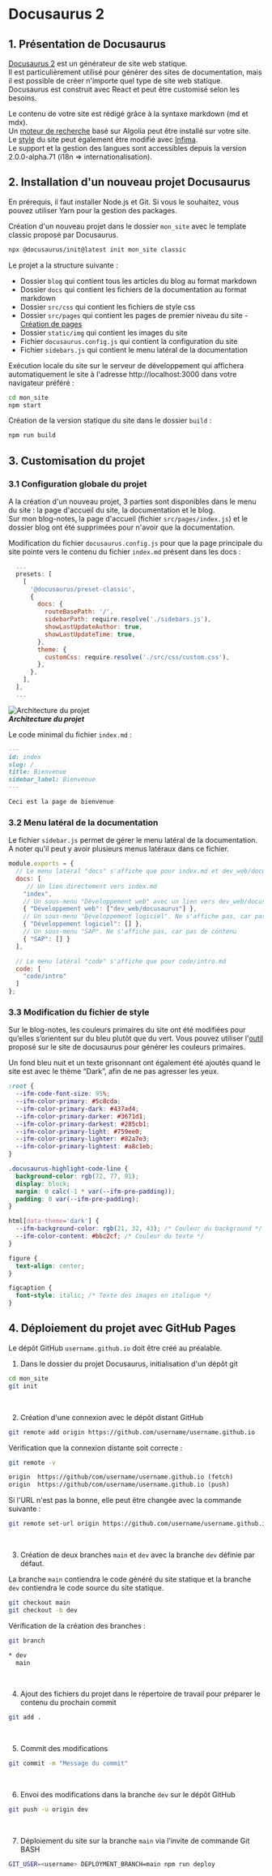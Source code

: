 # Docusaurus 2

## 1. Présentation de Docusaurus
[Docusaurus 2](https://v2.docusaurus.io/) est un générateur de site web statique.  
Il est particulièrement utilisé pour générer des sites de documentation, mais il est possible de créer n'importe quel type de site web statique. Docusaurus est construit avec React et peut être customisé selon les besoins.  

Le contenu de votre site est rédigé grâce à la syntaxe markdown (md et mdx).  
Un [moteur de recherche](https://v2.docusaurus.io/docs/search/) basé sur Algolia peut être installé sur votre site.  
Le [style](https://v2.docusaurus.io/docs/styling-layout/#styling-your-site-with-infima) du site peut également être modifié avec [Infima](https://facebookincubator.github.io/infima/).  
Le support et la gestion des langues sont accessibles depuis la version 2.0.0-alpha.71 (i18n => internationalisation).


## 2. Installation d'un nouveau projet Docusaurus
En prérequis, il faut installer Node.js et Git. Si vous le souhaitez, vous pouvez utiliser Yarn pour la gestion des packages.

Création d'un nouveau projet dans le dossier `mon_site` avec le template classic proposé par Docusaurus.
```bash
npx @docusaurus/init@latest init mon_site classic
```

Le projet a la structure suivante :
- Dossier `blog` qui contient tous les articles du blog au format markdown
- Dossier `docs` qui contient les fichiers de la documentation au format markdown
- Dossier `src/css` qui contient les fichiers de style css
- Dossier `src/pages` qui contient les pages de premier niveau du site - [Création de pages](https://v2.docusaurus.io/docs/creating-pages/)
- Dossier `static/img` qui contient les images du site
- Fichier `docusaurus.config.js` qui contient la configuration du site
- Fichier `sidebars.js` qui contient le menu latéral de la documentation

Exécution locale du site sur le serveur de développement qui affichera automatiquement le site à l'adresse http://localhost:3000 dans votre navigateur préféré : 
```bash
cd mon_site
npm start
```

Création de la version statique du site dans le dossier `build` :
```bash
npm run build
```


## 3. Customisation du projet
### 3.1 Configuration globale du projet
A la création d'un nouveau projet, 3 parties sont disponibles dans le menu du site : la page d'accueil du site, la documentation et le blog.  
Sur mon blog-notes, la page d'accueil (fichier `src/pages/index.js`) et le dossier blog ont été supprimées pour n'avoir que la documentation.

Modification du fichier `docusaurus.config.js` pour que la page principale du site pointe vers le contenu du fichier `index.md` présent dans les docs :
```javascript {7-8} title="docusaurus.config.js"
  ...
  presets: [
    [
      '@docusaurus/preset-classic',
      {
        docs: {
          routeBasePath: '/',
          sidebarPath: require.resolve('./sidebars.js'),
          showLastUpdateAuthor: true,
          showLastUpdateTime: true,
        },
        theme: {
          customCss: require.resolve('./src/css/custom.css'),
        },
      },
    ],
  ],
  ...
```
<p align="center">

![Architecture du projet](../../src/images/docusaurus_1.png)   
***Architecture du projet***
</p>

Le code minimal du fichier `index.md` :
```markdown title="docs/index.md"
---
id: index
slug: /
title: Bienvenue
sidebar_label: Bienvenue
---

Ceci est la page de bienvenue
```


### 3.2 Menu latéral de la documentation
Le fichier `sidebar.js` permet de gérer le menu latéral de la documentation.
A noter qu'il peut y avoir plusieurs menus latéraux dans ce fichier. 

```javascript title="sidebar.js"
module.exports = {
  // Le menu latéral "docs" s'affiche que pour index.md et dev_web/docusaurus.md
  docs: [ 
     // Un lien directement vers index.md
    "index",
    // Un sous-menu "Développement web" avec un lien vers dev_web/docusaurus.md
    { "Développement web": ["dev_web/docusaurus"] },
    // Un sous-menu "Développement logiciel". Ne s'affiche pas, car pas de contenu
    { "Développement logiciel": [] },
    // Un sous-menu "SAP". Ne s'affiche pas, car pas de contenu
    { "SAP": [] }
  ],

  // Le menu latéral "code" s'affiche que pour code/intro.md
  code: [ 
    "code/intro" 
  ]                      
};
```


### 3.3 Modification du fichier de style
Sur le blog-notes, les couleurs primaires du site ont été modifiées pour qu’elles s’orientent sur du bleu plutôt que du vert. Vous pouvez utiliser l'[outil](https://v2.docusaurus.io/docs/styling-layout#styling-your-site-with-infima) proposé sur le site de docusaurus pour générer les couleurs primaires.

Un fond bleu nuit et un texte grisonnant ont également été ajoutés quand le site est avec le thème “Dark”, afin de ne pas agresser les yeux.

```css title="src/css/custom.css"
:root {
  --ifm-code-font-size: 95%;
  --ifm-color-primary: #5c8cda;
  --ifm-color-primary-dark: #437ad4;
  --ifm-color-primary-darker: #3671d1;
  --ifm-color-primary-darkest: #285cb1;
  --ifm-color-primary-light: #759ee0;
  --ifm-color-primary-lighter: #82a7e3;
  --ifm-color-primary-lightest: #a8c1eb;
}

.docusaurus-highlight-code-line {
  background-color: rgb(72, 77, 91);
  display: block;
  margin: 0 calc(-1 * var(--ifm-pre-padding));
  padding: 0 var(--ifm-pre-padding);
}

html[data-theme='dark'] {
  --ifm-background-color: rgb(21, 32, 43); /* Couleur du background */
  --ifm-color-content: #bbc2cf; /* Couleur du texte */
}

figure {
  text-align: center;
}

figcaption {
  font-style: italic; /* Texte des images en italique */
}
```


## 4. Déploiement du projet avec GitHub Pages
Le dépôt GitHub `username.github.io` doit être créé au préalable.

1. Dans le dossier du projet Docusaurus, initialisation d'un dépôt git
```bash
cd mon_site
git init
``` 
<br/>

2. Création d'une connexion avec le dépôt distant GitHub
```bash
git remote add origin https://github.com/username/username.github.io
```

Vérification que la connexion distante soit correcte :
<div className="container-code">
<div className="code-left">

```bash title="Code"
git remote -v
```
</div>
<div className="code-right">

```txt title="Résultat"
origin  https://github/com/username/username.github.io (fetch)
origin  https://github/com/username/username.github.io (push)
```
</div>
</div>


Si l'URL n'est pas la bonne, elle peut être changée avec la commande suivante :
```bash
git remote set-url origin https://github.com/username/username.github.io
```
<br/>

3. Création de deux branches `main` et `dev` avec la branche `dev` définie par défaut.

La branche `main` contiendra le code généré du site statique et la branche `dev` contiendra le code source du site statique.
```bash
git checkout main
git checkout -b dev
```
Vérification de la création des branches : 

<div className="container-code">
<div className="code-left">

```bash title="Code"
git branch
```
</div>
<div className="code-right">

```txt title="Résultat"
* dev
  main
```
</div>
</div>

<br/>

4. Ajout des fichiers du projet dans le répertoire de travail pour préparer le contenu du prochain commit
```bash
git add .
```
<br/>

5. Commit des modifications
```bash
git commit -m "Message du commit"
```
<br/>

6. Envoi des modifications dans la branche `dev` sur le dépôt GitHub
```bash
git push -u origin dev
```
<br/>


7. Déploiement du site sur la branche `main` via l’invite de commande Git BASH
```bash
GIT_USER=<username> DEPLOYMENT_BRANCH=main npm run deploy 
```
